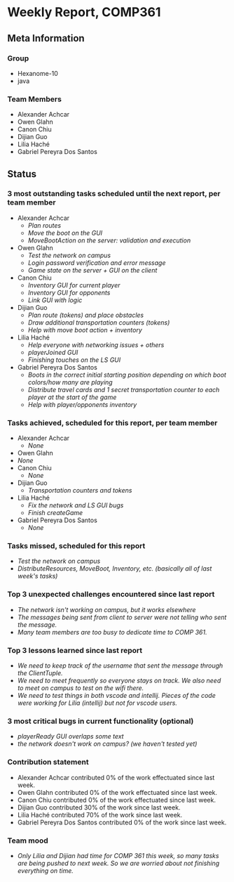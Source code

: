 # Weekly Report, COMP361

## Meta Information

### Group

- Hexanome-10
- java

### Team Members

- Alexander Achcar
- Owen Glahn
- Canon Chiu
- Dijian Guo
- Lilia Haché
- Gabriel Pereyra Dos Santos

## Status

### 3 most outstanding tasks scheduled until the next report, per team member

- Alexander Achcar
  - _Plan routes_
  - _Move the boot on the GUI_
  - _MoveBootAction on the server: validation and execution_
- Owen Glahn
  - _Test the network on campus_
  - _Login password verification and error message_
  - _Game state on the server + GUI on the client_
- Canon Chiu
  - _Inventory GUI for current player_
  - _Inventory GUI for opponents_
  - _Link GUI with logic_
- Dijian Guo
  - _Plan route (tokens) and place obstacles_
  - _Draw additional transportation counters (tokens)_
  - _Help with move boot action + inventory_
- Lilia Haché
  - _Help everyone with networking issues + others_
  - _playerJoined GUI_
  - _Finishing touches on the LS GUI_
- Gabriel Pereyra Dos Santos
  - _Boots in the correct initial starting position depending on which boot colors/how many are playing_
  - _Distribute travel cards and 1 secret transportation counter to each player at the start of the game_
  - _Help with player/opponents inventory_

### Tasks achieved, scheduled for this report, per team member

- Alexander Achcar
  - _None_
- Owen Glahn
-  _None_
- Canon Chiu
  - _None_
- Dijian Guo
  - _Transportation counters and tokens_
- Lilia Haché
  - _Fix the network and LS GUI bugs_
  - _Finish createGame_
- Gabriel Pereyra Dos Santos
  - _None_

### Tasks missed, scheduled for this report

- _Test the network on campus_
- _DistributeResources, MoveBoot, Inventory, etc. (basically all of last week's tasks)_

### Top 3 unexpected challenges encountered since last report

- _The network isn't working on campus, but it works elsewhere_
- _The messages being sent from client to server were not telling who sent the message._
- _Many team members are too busy to dedicate time to COMP 361._

### Top 3 lessons learned since last report

- _We need to keep track of the username that sent the message through the ClientTuple._
- _We need to meet frequently so everyone stays on track. We also need to meet on campus to test on the wifi there._
- _We need to test things in both vscode and intellij. Pieces of the code were working for Lilia (intellij) but not for vscode users._

### 3 most critical bugs in current functionality (optional)

- _playerReady GUI overlaps some text_
- _the network doesn't work on campus? (we haven't tested yet)_

### Contribution statement

- Alexander Achcar contributed 0% of the work effectuated since last week.
- Owen Glahn contributed 0% of the work effectuated since last week.
- Canon Chiu contributed 0% of the work effectuated since last week.
- Dijian Guo contributed 30% of the work since last week.
- Lilia Haché contributed 70% of the work since last week.
- Gabriel Pereyra Dos Santos contributed 0% of the work since last week.

### Team mood

- _Only Lilia and Dijian had time for COMP 361 this week, so many tasks are being pushed to next week. So we are worried about not finishing everything on time._
